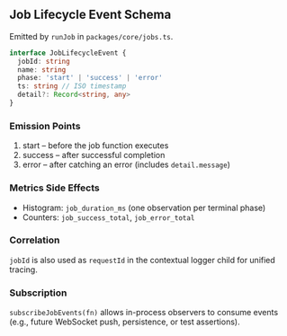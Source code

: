 ## Job Lifecycle Event Schema

Emitted by `runJob` in `packages/core/jobs.ts`.

```ts
interface JobLifecycleEvent {
  jobId: string
  name: string
  phase: 'start' | 'success' | 'error'
  ts: string // ISO timestamp
  detail?: Record<string, any>
}
```

### Emission Points
1. start – before the job function executes
2. success – after successful completion
3. error – after catching an error (includes `detail.message`)

### Metrics Side Effects
- Histogram: `job_duration_ms` (one observation per terminal phase)
- Counters: `job_success_total`, `job_error_total`

### Correlation
`jobId` is also used as `requestId` in the contextual logger child for unified tracing.

### Subscription
`subscribeJobEvents(fn)` allows in-process observers to consume events (e.g., future WebSocket push, persistence, or test assertions).
